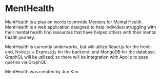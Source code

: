 # MentHealth

MentHealth is a play on words to provide Mentors for Mental Health. MentHealth is a web application designed to help individual struggling with their mental health find resources that have helped others with their mental health journey.

MentHealth is currently underworks, but will utilize React.js for the front-end, Node.js + Express.js for the backend, and MongoDB for the database. GraphQL will be utilized, so there will be integration with Apollo to pass queries via GraphQL.

MentHealth was created by Jun Kim.